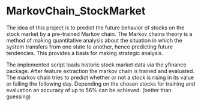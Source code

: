 # MarkovChain_StockMarket

The idea of this project is to predict the future behavior of stocks on the stock market by a pre-trained Markov chain. 
The Markov chains theory is a method of making quantitative analysis about the situation in which the system transfers from one state to another, 
hence predicting future tendencies. This provides a basis for making strategic analysis.

The implemented script loads historic stock market data via the yfinance package. After feature extraction the markov chain is trained and evaluated.
The markov chain tries to predict whether or not a stock is rising in its value or falling the following day.
Depending on the chosen stocks for training and evaluation an accuracy of up to 56% can be achieved. (better than guessing)

